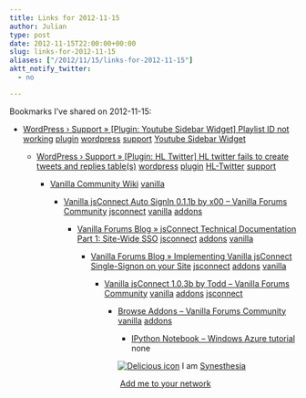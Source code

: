 ```yaml
---
title: Links for 2012-11-15
author: Julian
type: post
date: 2012-11-15T22:00:00+00:00
slug: links-for-2012-11-15 
aliases: ["/2012/11/15/links-for-2012-11-15"]
aktt_notify_twitter:
  - no

---
```

Bookmarks I&#8217;ve shared on 2012-11-15:

  * [WordPress &rsaquo; Support &raquo; [Plugin: Youtube Sidebar Widget] Playlist ID not working][1] 
    [plugin][2] [wordpress][3] [support][4] [Youtube Sidebar Widget][5] </li> 
    
      * [WordPress &rsaquo; Support &raquo; [Plugin: HL Twitter] HL twitter fails to create tweets and replies table(s)][6] 
        [wordpress][3] [plugin][2] [HL-Twitter][7] [support][4] </li> 
        
          * [Vanilla Community Wiki][8] 
            [vanilla][9] </li> 
            
              * [Vanilla jsConnect Auto SignIn 0.1.1b by x00 &#8211; Vanilla Forums Community][10] 
                [jsconnect][11] [vanilla][9] [addons][12] </li> 
                
                  * [Vanilla Forums Blog &raquo; jsConnect Technical Documentation Part 1: Site-Wide SSO][13] 
                    [jsconnect][11] [addons][12] [vanilla][9] </li> 
                    
                      * [Vanilla Forums Blog &raquo; Implementing Vanilla jsConnect Single-Signon on your Site][14] 
                        [jsconnect][11] [addons][12] [vanilla][9] </li> 
                        
                          * [Vanilla jsConnect 1.0.3b by Todd &#8211; Vanilla Forums Community][15] 
                            [vanilla][9] [addons][12] [jsconnect][11] </li> 
                            
                              * [Browse Addons &#8211; Vanilla Forums Community][16] 
                                [vanilla][9] [addons][12] </li> 
                                
                                  * [IPython Notebook &#8211; Windows Azure tutorial][17] 
                                    none</li> </ul> 
                                    
                                    <p class="deliciouslink">
                                      <a href="https://del.icio.us/synesthesia" title="See all my bookmarks on del.icio.us"><img src="https://www.synesthesia.co.uk/images/deliciousicon.jpg" alt="Delicious icon" /></a>&nbsp;I am <a href="https://del.icio.us/synesthesia" title="See all my bookmarks on del.icio.us">Synesthesia</a>
                                    </p>
                                    
                                    <p class="deliciouslink">
                                      <a href="https://del.icio.us/network?add=synesthesia" title="Add me to your del.icio.us network"><img src="https://www.synesthesia.co.uk/images/add.gif" alt="" /></a>&nbsp;<a href="https://del.icio.us/network?add=synesthesia" title="Add me to your del.icio.us network">Add me to your network</a>
                                    </p>

 [1]: https://wordpress.org/support/topic/plugin-youtube-sidebar-widget-playlist-id-not-working?replies=3
 [2]: https://www.delicious.com/synesthesia/plugin
 [3]: https://www.delicious.com/synesthesia/wordpress
 [4]: https://www.delicious.com/synesthesia/support
 [5]: https://www.delicious.com/synesthesia/Youtube+Sidebar+Widget
 [6]: https://wordpress.org/support/topic/plugin-hl-twitter-hl-twitter-fails-to-create-tweets-and-replies-tables?replies=1
 [7]: https://www.delicious.com/synesthesia/HL-Twitter
 [8]: https://vanillawiki.homebrewforums.net/index.php/Main_Page
 [9]: https://www.delicious.com/synesthesia/vanilla
 [10]: https://vanillaforums.org/addon/jsconnectautosignin-plugin
 [11]: https://www.delicious.com/synesthesia/jsconnect
 [12]: https://www.delicious.com/synesthesia/addons
 [13]: https://vanillaforums.com/blog/jsconnect-technical-documentation/
 [14]: https://vanillaforums.com/blog/help/implementing-jsconnect-single-signon-on/
 [15]: https://vanillaforums.org/addon/772/vanilla-jsconnect
 [16]: https://vanillaforums.org/addons
 [17]: https://www.windowsazure.com/en-us/develop/python/tutorials/ipython-notebook/